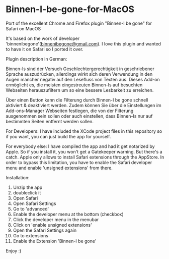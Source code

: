 # Binnen-I-be-gone-for-MacOS
Port of the excellent Chrome and Firefox plugin "Binnen-I be gone" for Safari on MacOS

It's based on the work of developer 'binnenibegone'(binnenibegone@gmail.com).
I love this plugin and wanted to have it on Safari so I ported it over.


Plugin description in German: 

Binnen-Is sind der Versuch Geschlechtergerechtigkeit in geschriebener Sprache auszudrücken, 
allerdings wirkt sich deren Verwendung in den Augen mancher negativ auf den Lesefluss von Texten aus. 
Dieses Add-on ermöglicht es, die meisten eingestreuten Binnen-Is auf besuchten Webseiten herauszufiltern um so eine bessere Lesbarkeit zu erreichen.

Über einen Button kann die Filterung durch Binnen-I be gone schnell aktiviert & deaktiviert werden. 
Zudem können Sie über die Einstellungen im Add-ons-Manager Webseiten festlegen, die von der Filterung 
ausgenommen sein sollen oder auch einstellen, dass Binnen-Is nur auf bestimmten Seiten entfernt werden sollen.


For Developers:
I have included the XCode project files in this repository so if you want, you can just build the app for yourself.

For everybody else:
I have compiled the app and had it get notarized by Apple. So if you install it, you won't get a Gatekeeper warning.
But there's a catch. Apple only allows to install Safari extensions through the AppStore. In order to bypass this limitation, you have to enable the Safari developer menu
and enable 'unsigned extensions' from there.

Installation:
1) Unzip the app
2) doubleclick it
3) Open Safari
4) Open Safari Settings
5) Go to 'advanced'
6) Enable the developer menu at the bottom (checkbox)
7) Click the developer menu in the menubar 
8) Click on 'enable unsigned extensions'
9) Open the Safari Settings again
10) Go to extensions
11) Enable the Extension 'Binnen-I be gone'

Enjoy :)
